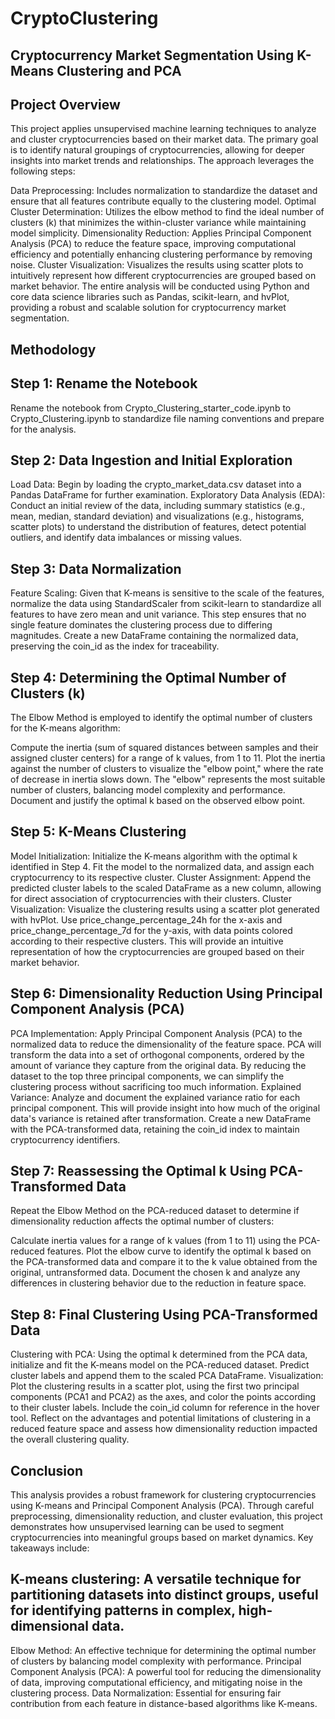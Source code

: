 # CryptoClustering
## Cryptocurrency Market Segmentation Using K-Means Clustering and PCA

## Project Overview

This project applies unsupervised machine learning techniques to analyze and cluster cryptocurrencies based on their market data. The primary goal is to identify natural groupings of cryptocurrencies, allowing for deeper insights into market trends and relationships. The approach leverages the following steps:

Data Preprocessing: Includes normalization to standardize the dataset and ensure that all features contribute equally to the clustering model.
Optimal Cluster Determination: Utilizes the elbow method to find the ideal number of clusters (k) that minimizes the within-cluster variance while maintaining model simplicity.
Dimensionality Reduction: Applies Principal Component Analysis (PCA) to reduce the feature space, improving computational efficiency and potentially enhancing clustering performance by removing noise.
Cluster Visualization: Visualizes the results using scatter plots to intuitively represent how different cryptocurrencies are grouped based on market behavior.
The entire analysis will be conducted using Python and core data science libraries such as Pandas, scikit-learn, and hvPlot, providing a robust and scalable solution for cryptocurrency market segmentation.

## Methodology

## Step 1: Rename the Notebook
Rename the notebook from Crypto_Clustering_starter_code.ipynb to Crypto_Clustering.ipynb to standardize file naming conventions and prepare for the analysis.

## Step 2: Data Ingestion and Initial Exploration
Load Data: Begin by loading the crypto_market_data.csv dataset into a Pandas DataFrame for further examination.
Exploratory Data Analysis (EDA): Conduct an initial review of the data, including summary statistics (e.g., mean, median, standard deviation) and visualizations (e.g., histograms, scatter plots) to understand the distribution of features, detect potential outliers, and identify data imbalances or missing values.

## Step 3: Data Normalization
Feature Scaling: Given that K-means is sensitive to the scale of the features, normalize the data using StandardScaler from scikit-learn to standardize all features to have zero mean and unit variance. This step ensures that no single feature dominates the clustering process due to differing magnitudes.
Create a new DataFrame containing the normalized data, preserving the coin_id as the index for traceability.

## Step 4: Determining the Optimal Number of Clusters (k)
The Elbow Method is employed to identify the optimal number of clusters for the K-means algorithm:

Compute the inertia (sum of squared distances between samples and their assigned cluster centers) for a range of k values, from 1 to 11.
Plot the inertia against the number of clusters to visualize the "elbow point," where the rate of decrease in inertia slows down. The "elbow" represents the most suitable number of clusters, balancing model complexity and performance.
Document and justify the optimal k based on the observed elbow point.

## Step 5: K-Means Clustering
Model Initialization: Initialize the K-means algorithm with the optimal k identified in Step 4. Fit the model to the normalized data, and assign each cryptocurrency to its respective cluster.
Cluster Assignment: Append the predicted cluster labels to the scaled DataFrame as a new column, allowing for direct association of cryptocurrencies with their clusters.
Cluster Visualization: Visualize the clustering results using a scatter plot generated with hvPlot. Use price_change_percentage_24h for the x-axis and price_change_percentage_7d for the y-axis, with data points colored according to their respective clusters. This will provide an intuitive representation of how the cryptocurrencies are grouped based on their market behavior.

## Step 6: Dimensionality Reduction Using Principal Component Analysis (PCA)
PCA Implementation: Apply Principal Component Analysis (PCA) to the normalized data to reduce the dimensionality of the feature space. PCA will transform the data into a set of orthogonal components, ordered by the amount of variance they capture from the original data. By reducing the dataset to the top three principal components, we can simplify the clustering process without sacrificing too much information.
Explained Variance: Analyze and document the explained variance ratio for each principal component. This will provide insight into how much of the original data's variance is retained after transformation.
Create a new DataFrame with the PCA-transformed data, retaining the coin_id index to maintain cryptocurrency identifiers.

## Step 7: Reassessing the Optimal k Using PCA-Transformed Data
Repeat the Elbow Method on the PCA-reduced dataset to determine if dimensionality reduction affects the optimal number of clusters:

Calculate inertia values for a range of k values (from 1 to 11) using the PCA-reduced features.
Plot the elbow curve to identify the optimal k based on the PCA-transformed data and compare it to the k value obtained from the original, untransformed data.
Document the chosen k and analyze any differences in clustering behavior due to the reduction in feature space.

## Step 8: Final Clustering Using PCA-Transformed Data
Clustering with PCA: Using the optimal k determined from the PCA data, initialize and fit the K-means model on the PCA-reduced dataset.
Predict cluster labels and append them to the scaled PCA DataFrame.
Visualization: Plot the clustering results in a scatter plot, using the first two principal components (PCA1 and PCA2) as the axes, and color the points according to their cluster labels. Include the coin_id column for reference in the hover tool.
Reflect on the advantages and potential limitations of clustering in a reduced feature space and assess how dimensionality reduction impacted the overall clustering quality.

## Conclusion
This analysis provides a robust framework for clustering cryptocurrencies using K-means and Principal Component Analysis (PCA). Through careful preprocessing, dimensionality reduction, and cluster evaluation, this project demonstrates how unsupervised learning can be used to segment cryptocurrencies into meaningful groups based on market dynamics. Key takeaways include:

## K-means clustering: A versatile technique for partitioning datasets into distinct groups, useful for identifying patterns in complex, high-dimensional data.
Elbow Method: An effective technique for determining the optimal number of clusters by balancing model complexity with performance.
Principal Component Analysis (PCA): A powerful tool for reducing the dimensionality of data, improving computational efficiency, and mitigating noise in the clustering process.
Data Normalization: Essential for ensuring fair contribution from each feature in distance-based algorithms like K-means.
